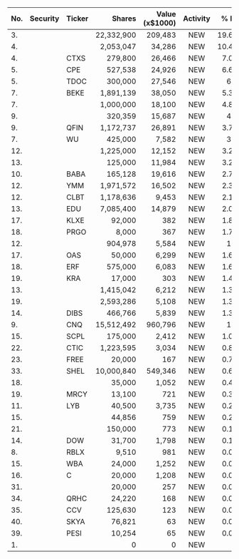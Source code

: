 No. | Security | Ticker | Shares | Value (x$1000) | Activity | % Port
|--- | --- | --- | ---:| ---:|:---:| ---:|
 3.|||22,332,900|209,483|NEW|19.69%|rel="bookmark"></a>
4.|||2,053,047|34,286|NEW|10.47%|rel="bookmark"></a>
4.||CTXS</a>|279,800|26,466|NEW|7.09%|<a href=rel="bookmark"></a>
5.||CPE</a>|527,538|24,926|NEW|6.68%|<a href=rel="bookmark"></a>
5.||TDOC</a>|300,000|27,546|NEW|6.2%|<a href=rel="bookmark"></a>
7.||BEKE</a>|1,891,139|38,050|NEW|5.35%|<a href=rel="bookmark"></a>
7.|||1,000,000|18,100|NEW|4.85%|rel="bookmark"></a>
9.|||320,359|15,687|NEW|4.2%|rel="bookmark"></a>
9.||QFIN</a>|1,172,737|26,891|NEW|3.78%|<a href=rel="bookmark"></a>
7.||WU</a>|425,000|7,582|NEW|3.4%|<a href=rel="bookmark"></a>
12.|||1,225,000|12,152|NEW|3.25%|rel="bookmark"></a>
13.|||125,000|11,984|NEW|3.21%|rel="bookmark"></a>
10.||BABA</a>|165,128|19,616|NEW|2.76%|<a href=rel="bookmark"></a>
12.||YMM</a>|1,971,572|16,502|NEW|2.32%|<a href=rel="bookmark"></a>
12.||CLBT</a>|1,178,636|9,453|NEW|2.12%|<a href=rel="bookmark"></a>
13.||EDU</a>|7,085,400|14,879|NEW|2.09%|<a href=rel="bookmark"></a>
17.||KLXE</a>|92,000|382|NEW|1.81%|<a href=rel="bookmark"></a>
18.||PRGO</a>|8,000|367|NEW|1.74%|<a href=rel="bookmark"></a>
12.|||904,978|5,584|NEW|1.7%|rel="bookmark"></a>
17.||OAS</a>|50,000|6,299|NEW|1.68%|<a href=rel="bookmark"></a>
18.||ERF</a>|575,000|6,083|NEW|1.63%|<a href=rel="bookmark"></a>
19.||KRA</a>|17,000|303|NEW|1.44%|<a href=rel="bookmark"></a>
13.|||1,415,042|6,212|NEW|1.39%|rel="bookmark"></a>
19.|||2,593,286|5,108|NEW|1.36%|rel="bookmark"></a>
14.||DIBS</a>|466,766|5,839|NEW|1.31%|<a href=rel="bookmark"></a>
9.||CNQ</a>|15,512,492|960,796|NEW|1.2%|<a href=rel="bookmark"></a>
15.||SCPL</a>|175,000|2,412|NEW|1.08%|<a href=rel="bookmark"></a>
22.||CTIC</a>|1,223,595|3,034|NEW|0.81%|<a href=rel="bookmark"></a>
23.||FREE</a>|20,000|167|NEW|0.79%|<a href=rel="bookmark"></a>
33.||SHEL</a>|10,000,840|549,346|NEW|0.68%|<a href=rel="bookmark"></a>
18.|||35,000|1,052|NEW|0.47%|rel="bookmark"></a>
19.||MRCY</a>|13,100|721|NEW|0.32%|<a href=rel="bookmark"></a>
11.||LYB</a>|40,500|3,735|NEW|0.24%|<a href=rel="bookmark"></a>
15.|||44,856|759|NEW|0.23%|rel="bookmark"></a>
21.|||150,000|773|NEW|0.17%|rel="bookmark"></a>
14.||DOW</a>|31,700|1,798|NEW|0.11%|<a href=rel="bookmark"></a>
8.||RBLX</a>|9,510|981|NEW|0.09%|<a href=rel="bookmark"></a>
15.||WBA</a>|24,000|1,252|NEW|0.08%|<a href=rel="bookmark"></a>
16.||C</a>|20,000|1,208|NEW|0.07%|<a href=rel="bookmark"></a>
31.|||20,000|257|NEW|0.06%|rel="bookmark"></a>
34.||QRHC</a>|24,220|168|NEW|0.03%|<a href=rel="bookmark"></a>
35.||CCV</a>|125,630|123|NEW|0.02%|<a href=rel="bookmark"></a>
40.||SKYA</a>|76,821|63|NEW|0.01%|<a href=rel="bookmark"></a>
39.||PESI</a>|10,254|65|NEW|0.01%|<a href=rel="bookmark"></a>
1.|||0|0|NEW|0%|rel="bookmark"></a>
